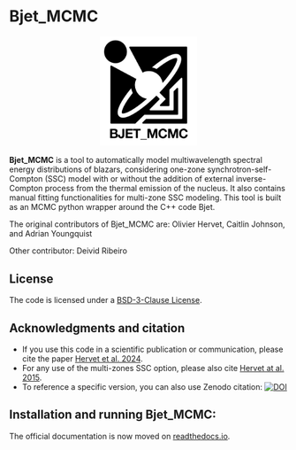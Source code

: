 # Bjet_MCMC

<p align="center">
  <img width="35%" src="logo/Bjet_MCMC_logo_v2.png">
</p>

**Bjet_MCMC** is a tool to automatically model multiwavelength spectral energy distributions of blazars, considering one-zone synchrotron-self-Compton (SSC) model with or without the addition of external inverse-Compton process from the thermal emission of the nucleus. It also contains manual fitting functionalities for multi-zone SSC modeling.
This tool is built as an MCMC python wrapper around the C++ code Bjet.

The original contributors of Bjet_MCMC are: Olivier Hervet, Caitlin Johnson, and Adrian Youngquist

Other contributor: Deivid Ribeiro

License
-------
The code is licensed under a [BSD-3-Clause License](LICENSE).


Acknowledgments and citation
-------
- If you use this code in a scientific publication or communication, please cite the paper [Hervet et al. 2024](https://iopscience.iop.org/article/10.3847/1538-4357/ad09c0). 
- For any use of the multi-zones SSC option, please also cite [Hervet at al. 2015](https://ui.adsabs.harvard.edu/abs/2015A%26A...578A..69H/abstract).
- To reference a specific version, you can also use Zenodo citation: [![DOI](https://zenodo.org/badge/DOI/10.5281/zenodo.10070356.svg)](https://zenodo.org/doi/10.5281/zenodo.10070356) 






## Installation and running Bjet_MCMC:

The official documentation is now moved on [readthedocs.io](https://bjet-mcmc.readthedocs.io/en/latest/).
